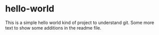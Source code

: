 # hello-world
This is a simple hello world kind of project to understand git.
Some more text to show some additions in the readme file.
